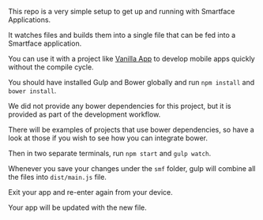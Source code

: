 This repo is a very simple setup to get up and running with Smartface Applications. 

It watches files and builds them into a single file that can be fed into a Smartface application.

You can use it with a project like [Vanilla App](https://github.com/serkanserttop/smf-vanilla-app) to develop mobile apps quickly without the compile cycle.

You should have installed Gulp and Bower globally and run `npm install` and `bower install`.

We did not provide any bower dependencies for this project, but it is provided as part of the development workflow.

There will be examples of projects that use bower dependencies, so have a look at those if you wish to see how you can integrate bower.

Then in two separate terminals, run `npm start` and `gulp watch`.

Whenever you save your changes under the `smf` folder, gulp will combine all the files into `dist/main.js` file.

Exit your app and re-enter again from your device.

Your app will be updated with the new file.